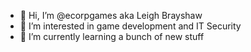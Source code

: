- 👋 Hi, I’m @ecorpgames aka Leigh Brayshaw
- 👀 I’m interested in game development and IT Security
- 🌱 I’m currently learning a bunch of new stuff


<!---
ecorpgames/ecorpgames is a ✨ special ✨ repository because its `README.md` (this file) appears on your GitHub profile.
You can click the Preview link to take a look at your changes.
--->
